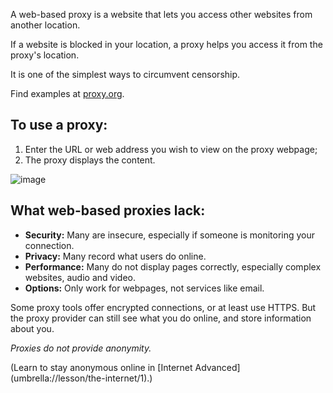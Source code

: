 [Title]: # (Web-based proxies)
[Order]: # (7)

A web-based proxy is a website that lets you access other websites from another location. 

If a website is blocked in your location, a proxy helps you access it from the proxy's location. 

It is one of the simplest ways to circumvent censorship.

Find examples at [proxy.org](https://proxy.org/).

## To use a proxy:

1. Enter the URL or web address you wish to view on the proxy webpage; 
2. The proxy displays the content.

![image](internetb3.png)

## What web-based proxies lack:

*	**Security:** Many are insecure, especially if someone is monitoring your connection.
*   **Privacy:** Many record what users do online.
*	**Performance:** Many do not display pages correctly, especially complex websites, audio and video.
*   **Options:** Only work for webpages, not services like email. 

Some proxy tools offer encrypted connections, or at least use HTTPS. But the proxy provider can still see what you do online, and store information about you. 

*Proxies do not provide anonymity.*

(Learn to stay anonymous online in [Internet Advanced] (umbrella://lesson/the-internet/1).)
